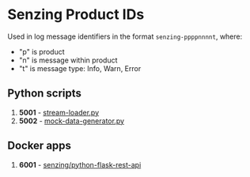 # Senzing Product IDs

Used in log message identifiers in the format `senzing-ppppnnnnt`, where:

- "p" is product
- "n" is message within product
- "t" is message type: Info, Warn, Error

## Python scripts

1. **5001** - [stream-loader.py](https://github.com/Senzing/stream-loader/blob/master/stream-loader.py)
1. **5002** - [mock-data-generator.py](https://github.com/Senzing/mock-data-generator/blob/master/mock-data-generator.py)

## Docker apps

1. **6001** - [senzing/python-flask-rest-api](https://github.com/Senzing/docker-python-flask-rest-api)
